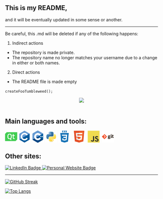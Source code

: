 ## This is my README, 

and it will be eventually updated in some sense or another.

---

Be careful, this .md will be deleted if any of the following happens:
1. Indirect actions
  * The repository is made private.
  * The repository name no longer matches your username due to a change in either or both names.
2. Direct actions
  - The README file is made empty

`createFooTumbleweed();`

<div id="header" align="center">
  <img src="https://i.giphy.com/media/v1.Y2lkPTc5MGI3NjExZ3hpMWk1ZzE0M2hpaWZ0eWh0aXhwN3BocDhnNGRnanE1ZHQ5d21keiZlcD12MV9pbnRlcm5hbF9naWZfYnlfaWQmY3Q9Zw/5x89XRx3sBZFC/giphy.gif" width="300"/>
</div>
<div id="header" align="center">
<img src="https://komarev.com/ghpvc/?username=agarnung&style=flat-square&color=blue" alt=""/>
</div>

<h2>Main languages and tools:</h2>
<div>
  <img src="https://github.com/devicons/devicon/blob/master/icons/qt/qt-original.svg" title="Qt" **alt="Qt" width="40" height="40"/>
  <img src="https://github.com/devicons/devicon/blob/master/icons/c/c-original.svg" title="C" **alt="C" width="40" height="40"/>
  <img src="https://github.com/devicons/devicon/blob/master/icons/cplusplus/cplusplus-original.svg" title="Cplusplus" **alt="Cplusplus" width="40" height="40"/>
  <img src="https://github.com/devicons/devicon/blob/master/icons/python/python-original.svg" title="Python" **alt="Python" width="40" height="40"/>
  <img src="https://github.com/devicons/devicon/blob/master/icons/css3/css3-plain-wordmark.svg"  title="CSS3" alt="CSS" width="40" height="40"/>&nbsp;
  <img src="https://github.com/devicons/devicon/blob/master/icons/html5/html5-original.svg" title="HTML5" alt="HTML" width="40" height="40"/>&nbsp;
  <img src="https://github.com/devicons/devicon/blob/master/icons/javascript/javascript-original.svg" title="JavaScript" alt="JavaScript" width="40" height="40"/>&nbsp;
  <img src="https://github.com/devicons/devicon/blob/master/icons/git/git-original-wordmark.svg" title="Git" **alt="Git" width="40" height="40"/>
</div>

<h2>Other sites:</h2>
<div id="badges">
  <a href="https://www.linkedin.com/in/alejandro-garnung-men%C3%A9ndez-640085342/">
    <img src="https://img.shields.io/badge/LinkedIn-blue?style=for-the-badge&logo=linkedin&logoColor=white" alt="LinkedIn Badge"/>
  </a>
  <a href="https://agarnung.github.io">
    <img src="https://img.shields.io/badge/-Personal%20Website-4CAF50?logo=personal%20website&logoColor=white&style=for-the-badge" alt="Personal Website Badge"/>
  </a>
</div>

---

[![GitHub Streak](http://github-readme-streak-stats.herokuapp.com?user=agarnung&theme=dark&background=000000)](https://git.io/streak-stats)

[![Top Langs](https://github-readme-stats.vercel.app/api/top-langs/?username=agarnung)](https://github.com/anuraghazra/github-readme-stats)
